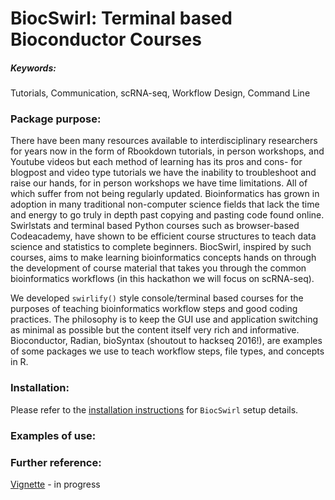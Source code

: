 # BiocSwirl: Terminal based Bioconductor Courses 

##### Keywords: 
Tutorials, Communication, scRNA-seq, Workflow Design, Command Line

### Package purpose:
There have been many resources available to interdisciplinary researchers for years now in the form of Rbookdown tutorials, in person workshops, and Youtube videos but each method of learning has its pros and cons- for blogpost and video type tutorials we have the inability to troubleshoot and raise our hands, for in person workshops we have time limitations. All of which suffer from not being regularly updated. Bioinformatics has grown in adoption in many traditional non-computer science fields that lack the time and energy to go truly in depth past copying and pasting code found online. Swirlstats and terminal based Python courses such as browser-based Codeacademy, have shown to be efficient course structures to teach data science and statistics to complete beginners. BiocSwirl, inspired by such courses, aims to make learning bioinformatics concepts hands on through the development of course material that takes you through the common bioinformatics workflows (in this hackathon we will focus on scRNA-seq).

We developed `swirlify()` style console/terminal based courses for the purposes of teaching bioinformatics workflow steps and good coding practices. The philosophy is to keep the GUI use and application switching as minimal as possible but the content itself very rich and informative. Bioconductor, Radian, bioSyntax (shoutout to hackseq 2016!), are examples of some packages we use to teach workflow steps, file types, and concepts in R.

### Installation:
Please refer to the [installation instructions](biocswirl_dev/devenv_install) for `BiocSwirl` setup details.

### Examples of use:


### Further reference:
[Vignette](vignettes/package_intro.Rmd) - in progress
